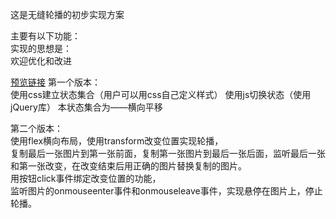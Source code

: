 这是无缝轮播的初步实现方案<br>

主要有以下功能：<br>
实现的思想是：<br>
欢迎优化和改进<br>


[预览链接](https://douglasryan.github.io/demo/carousel/carousel-2)
第一个版本：<br>
使用css建立状态集合（用户可以用css自己定义样式）
使用js切换状态（使用jQuery库）
本状态集合为——横向平移


第二个版本：<br>
使用flex横向布局，使用transform改变位置实现轮播，<br>
复制最后一张图片到第一张前面，复制第一张图片到最后一张后面，监听最后一张和第一张改变，在改变结束后用正确的图片替换复制的图片。<br>
用按钮click事件绑定改变位置的功能，<br>
监听图片的onmouseenter事件和onmouseleave事件，实现悬停在图片上，停止轮播。<br>

